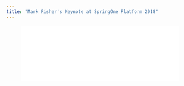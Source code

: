 ```yaml
---
title: "Mark Fisher's Keynote at SpringOne Platform 2018"
---
```


<figure class="video-container">
  <iframe src="//www.youtube.com/embed/_OiGt4QwdlM" frameborder="0" allowfullscreen width="100%"></iframe>
</figure>